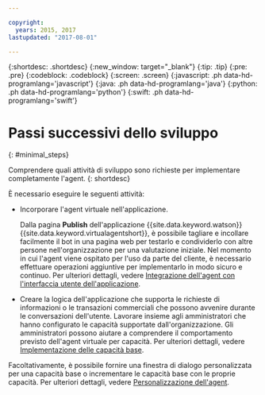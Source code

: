 ```yaml
---

copyright:
  years: 2015, 2017
lastupdated: "2017-08-01"

---
```


{:shortdesc: .shortdesc}
{:new_window: target="_blank"}
{:tip: .tip}
{:pre: .pre}
{:codeblock: .codeblock}
{:screen: .screen}
{:javascript: .ph data-hd-programlang='javascript'}
{:java: .ph data-hd-programlang='java'}
{:python: .ph data-hd-programlang='python'}
{:swift: .ph data-hd-programlang='swift'}

# Passi successivi dello sviluppo
{: #minimal_steps}

Comprendere quali attività di sviluppo sono richieste per implementare completamente l'agent.
{: shortdesc}

È necessario eseguire le seguenti attività:

- Incorporare l'agent virtuale nell'applicazione.

    Dalla pagina **Publish** dell'applicazione {{site.data.keyword.watson}}
{{site.data.keyword.virtualagentshort}}, è possibile tagliare e incollare facilmente il bot
in una pagina web per testarlo e condividerlo con altre persone nell'organizzazione per una
valutazione iniziale. Nel momento in cui l'agent viene ospitato per l'uso da parte del cliente, è
necessario effettuare operazioni aggiuntive per implementarlo in modo sicuro e continuo. Per
ulteriori dettagli, vedere
[Integrazione dell'agent con l'interfaccia utente dell'applicazione](/docs/services/virtual-agent/integrate.html).

- Creare la logica dell'applicazione che supporta le richieste di informazioni o
le transazioni commerciali che possono avvenire durante le conversazioni dell'utente. Lavorare
insieme agli amministratori che hanno configurato le capacità supportate dall'organizzazione. Gli
amministratori possono aiutare a comprendere il comportamento previsto dell'agent virtuale per
capacità. Per ulteriori dettagli, vedere [Implementazione delle
capacità base](/docs/services/virtual-agent/impl_intents.html).

Facoltativamente, è possibile fornire una finestra di dialogo personalizzata per una
capacità base o incrementare le capacità base con le proprie capacità. Per
ulteriori dettagli, vedere [Personalizzazione dell'agent](/docs/services/virtual-agent/personalize.html).

